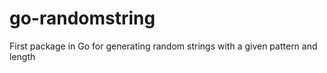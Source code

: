 # go-randomstring
First package in Go for generating random strings with a given pattern and length
